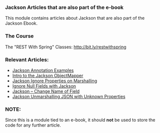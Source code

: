 ### Jackson Articles that are also part of the e-book

This module contains articles about Jackson that are also part of the Jackson Ebook.

### The Course

The "REST With Spring" Classes: http://bit.ly/restwithspring

### Relevant Articles:
- [Jackson Annotation Examples](https://www.baeldung.com/jackson-annotations)
- [Intro to the Jackson ObjectMapper](https://www.baeldung.com/jackson-object-mapper-tutorial)
- [Jackson Ignore Properties on Marshalling](https://www.baeldung.com/jackson-ignore-properties-on-serialization)
- [Ignore Null Fields with Jackson](https://www.baeldung.com/jackson-ignore-null-fields)
- [Jackson – Change Name of Field](https://www.baeldung.com/jackson-name-of-property)
- [Jackson Unmarshalling JSON with Unknown Properties](https://www.baeldung.com/jackson-deserialize-json-unknown-properties)

### NOTE: 

Since this is a module tied to an e-book, it should **not** be used to store the code for any further article.

